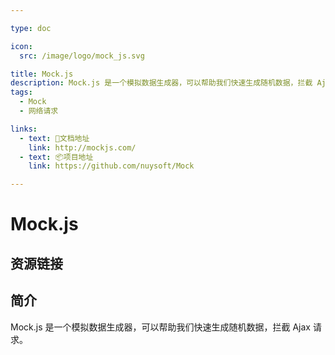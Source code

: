 ```yaml
---

type: doc

icon:
  src: /image/logo/mock_js.svg

title: Mock.js
description: Mock.js 是一个模拟数据生成器，可以帮助我们快速生成随机数据，拦截 Ajax 请求。
tags:
  - Mock
  - 网络请求

links:
  - text: 📖文档地址
    link: http://mockjs.com/
  - text: 📦项目地址
    link: https://github.com/nuysoft/Mock

---
```


<ShowLogo />

# Mock.js

<ShowTags />

<ShowBreadcrumb />

## 资源链接

<ShowLinks />

## 简介

Mock.js 是一个模拟数据生成器，可以帮助我们快速生成随机数据，拦截 Ajax 请求。
